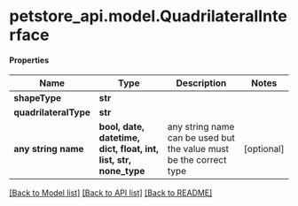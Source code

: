 # petstore_api.model.QuadrilateralInterface

#### Properties
Name | Type | Description | Notes
------------ | ------------- | ------------- | -------------
**shapeType** | **str** |  | 
**quadrilateralType** | **str** |  | 
**any string name** | **bool, date, datetime, dict, float, int, list, str, none_type** | any string name can be used but the value must be the correct type | [optional]

[[Back to Model list]](../../README.md#documentation-for-models) [[Back to API list]](../../README.md#documentation-for-api-endpoints) [[Back to README]](../../README.md)

